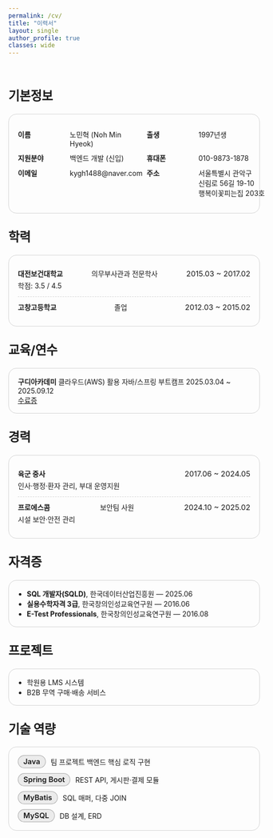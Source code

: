 ```yaml
---
permalink: /cv/
title: "이력서"
layout: single
author_profile: true
classes: wide
---
```

<br>
<div class="cv-wrap">

<h2>기본정보</h2>
<div class="cv-card">
  <dl class="kv">
    <div><dt>이름</dt><dd>노민혁 (Noh Min Hyeok)</dd></div>
    <div><dt>출생</dt><dd>1997년생</dd></div>
    <div><dt>지원분야</dt><dd>백엔드 개발 (신입)</dd></div>
    <div><dt>휴대폰</dt><dd>010-9873-1878</dd></div>
    <div><dt>이메일</dt><dd>kygh1488@naver.com</dd></div>
    <div><dt>주소</dt><dd>서울특별시 관악구 신림로 56길 19-10 행복이꽃피는집 203호</dd></div>
  </dl>
</div>

<h2>학력</h2>
<div class="cv-card">
  <ul class="timeline">
    <li>
      <div class="row">
        <strong>대전보건대학교</strong> 의무부사관과 전문학사
        <span class="period">2015.03 ~ 2017.02</span>
      </div>
      <div class="meta">학점: 3.5 / 4.5</div>
    </li>
    <li>
      <div class="row">
        <strong>고창고등학교</strong> 졸업
        <span class="period">2012.03 ~ 2015.02</span>
      </div>
    </li>
  </ul>
</div>

<h2>교육/연수</h2>
<div class="cv-card">
  <div class="row">
    <strong>구디아카데미</strong> 클라우드(AWS) 활용 자바/스프링 부트캠프
    <span class="period">2025.03.04 ~ 2025.09.12</span><br>
    <a href="/assets/docs/수료증.jpg">수료증</a>
  </div>
</div>

<h2>경력</h2>
<div class="cv-card">
  <ul class="timeline">
    <li>
      <div class="row">
        <strong>육군 중사</strong>
        <span class="period">2017.06 ~ 2024.05</span>
      </div>
      <div class="meta">인사·행정·환자 관리, 부대 운영지원</div>
    </li>
    <li>
      <div class="row">
        <strong>프로에스콤</strong> 보안팀 사원
        <span class="period">2024.10 ~ 2025.02</span>
      </div>
      <div class="meta">시설 보안·안전 관리</div>
    </li>
  </ul>
</div>

<h2>자격증</h2>
<div class="cv-card">
  <ul class="list">
    <li><strong>SQL 개발자(SQLD)</strong>, 한국데이터산업진흥원 — 2025.06</li>
    <li><strong>실용수학자격 3급</strong>, 한국창의인성교육연구원 — 2016.06</li>
    <li><strong>E-Test Professionals</strong>, 한국창의인성교육연구원 — 2016.08</li>
  </ul>
</div>


<h2>프로젝트</h2>
<div class="cv-card">
  <ul class="links">
    <li><a href="/portfolio/lms/">학원용 LMS 시스템</a></li>
    <li><a href="/portfolio/b2b/">B2B 무역 구매·배송 서비스</a></li>
  </ul>
</div>

<h2>기술 역량</h2>
<div class="cv-card">
  <ul class="chips">
    <li><span class="chip">Java</span><em>팀 프로젝트 백엔드 핵심 로직 구현</em></li>
    <li><span class="chip">Spring Boot</span><em>REST API, 게시판·결제 모듈</em></li>
    <li><span class="chip">MyBatis</span><em>SQL 매퍼, 다중 JOIN</em></li>
    <li><span class="chip">MySQL</span><em>DB 설계, ERD</em></li>
  </ul>
</div>

</div> <!-- /.cv-wrap -->

<style>
/* ------------------------------
   CV local theme (scoped)
   - 라이트/다크 모드 자동 대응
   - Minimal Mistakes/Academic Pages와 충돌 최소화
------------------------------ */

.cv-wrap{
  /* Light defaults */
  --bg: #ffffff;
  --text: #0f172a;     /* slate-900 */
  --muted:#6b7280;     /* gray-500 */
  --card:#ffffff;
  --border:#e5e7eb;    /* gray-200 */
  --accent:#16a34a;    /* green-600 */
  --accent-weak:#e8f7ec;
  --shadow: 0 6px 20px rgba(2, 6, 23, 0.06);
  color: var(--text);
}

@media (prefers-color-scheme: dark){
  .cv-wrap{
    --bg:#0b1220;      /* deep navy */
    --text:#e5e7eb;    /* gray-200 */
    --muted:#9ca3af;   /* gray-400 */
    --card:#0f172a;    /* slate-900 */
    --border:#1f2937;  /* slate-800 */
    --accent:#22c55e;  /* green-500 */
    --accent-weak:#0b2b17;
    --shadow: 0 10px 24px rgba(0,0,0,0.35);
  }
}
/* 테마 토글 플러그인 사용 시 클래스/속성 대응 */
html.dark .cv-wrap,
body.dark .cv-wrap,
[data-theme="dark"] .cv-wrap{
  --bg:#0b1220;
  --text:#e5e7eb;
  --muted:#9ca3af;
  --card:#0f172a;
  --border:#1f2937;
  --accent:#22c55e;
  --accent-weak:#0b2b17;
  --shadow: 0 10px 24px rgba(0,0,0,0.35);
}

.cv-wrap{
  background: var(--bg);
}
.cv-wrap h1, .cv-wrap h2, .cv-wrap h3{
  letter-spacing:-0.01em;
  line-height:1.25;
  margin-top: 0.6rem;
}
.cv-wrap h1{ font-size: clamp(1.6rem, 1.2rem + 1.2vw, 2.2rem); }
.cv-wrap h2{ font-size: clamp(1.25rem, 1.05rem + .8vw, 1.7rem); margin-top:2rem; }
.cv-wrap h3{ font-size: 1.1rem; margin-top:1.25rem; }

.cv-card{
  background: var(--card);
  border: 1px solid var(--border);
  border-radius: 16px;
  padding: 16px 18px;
  margin: 14px 0 22px;
  box-shadow: var(--shadow);
}

/* 기본정보: 2열 그리드 */
.kv{
  display:grid;
  grid-template-columns: repeat(2, minmax(240px, 1fr));
  gap: 10px 18px;
}
.kv > div{ display:grid; grid-template-columns: 96px 1fr; align-items: baseline; gap: 8px; }
.kv dt{
  color: var(--muted);
  font-weight: 600;
}
.kv dd{
  margin:0;
  word-break: keep-all;
}

/* 타임라인 스타일 (학력/경력) */
.timeline{
  list-style:none; margin:0; padding:0;
}
.timeline li{
  padding: 10px 0 12px;
  border-bottom:1px dashed var(--border);
}
.timeline li:last-child{ border-bottom:none; }
.timeline .row{
  display:flex; justify-content: space-between; align-items: baseline; gap:12px; flex-wrap: wrap;
}
.timeline .period{
  font-size:.94rem; color: var(--muted);
}
.timeline .meta{
  color: var(--muted);
  margin-top: 4px;
}

/* 스킬 칩 */
.chips{
  list-style:none; margin:0; padding:0; display:grid; gap:10px;
}
.chips li{ display:flex; gap:10px; align-items:center; flex-wrap: wrap; }
.chip{
  display:inline-block;
  border:1px solid var(--accent);
  background: var(--accent-weak);
  color: var(--accent);
  padding: 3px 10px;
  border-radius: 999px;
  font-weight: 600;
  font-size: .92rem;
}
.chips em{
  font-style: normal;
  color: var(--muted);
}

/* 단순 리스트/링크 */
.list{ margin:0; padding-left: 18px; }
.links{ margin:0; padding-left: 18px; }
.links a{
  text-decoration: none;
  border-bottom: 1px solid transparent;
}
.links a:hover{
  border-color: var(--accent);
}

/* 반응형 */
@media (max-width: 720px){
  .kv{ grid-template-columns: 1fr; }
  .kv > div{ grid-template-columns: 88px 1fr; }
}
/* 1) 로컬 팔레트 강제 해제 → 상위(사이트) 색상에 맞춰 따라가게 */
.cv-wrap{
  --bg: inherit !important;
  --text: inherit !important;
  --muted: inherit !important;
  --card: inherit !important;
  --shadow: none !important;
}

/* 2) 카드 배경을 페이지 배경과 동일하게, 그림자 제거, 테두리만 아주 옅게 */
.cv-card{
  background: inherit !important;
  border-color: rgba(128,128,128,.25) !important; /* fallback */
  border-color: color-mix(in oklch, currentColor 18%, transparent) !important;
  box-shadow: none !important;
}

/* 3) 타임라인 구분선도 사이트 톤에 맞게 옅게 */
.timeline li{
  border-bottom-color: rgba(128,128,128,.25) !important; /* fallback */
  border-bottom-color: color-mix(in oklch, currentColor 18%, transparent) !important;
}

/* 4) 스킬 칩은 가독성만 살짝 유지(배경을 아주 약하게) */
.cv-card .chip{
  background: rgba(127,127,127,.08) !important; /* fallback */
  background: color-mix(in oklch, currentColor 8%, transparent) !important;
  border-color: rgba(127,127,127,.25) !important; /* fallback */
  border-color: color-mix(in oklch, currentColor 30%, transparent) !important;
  color: inherit !important;
}
</style>